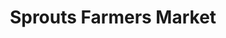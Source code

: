 ---
title: "Sprouts Farmers Market"
url: /los-angeles/sprouts-farmers-market-westwood-boulevard/
shop: supermarket
---